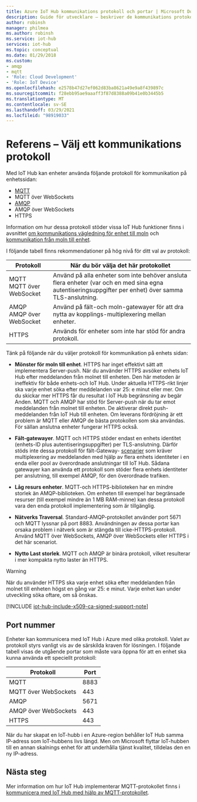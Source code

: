 ```yaml
---
title: Azure IoT Hub kommunikations protokoll och portar | Microsoft Docs
description: Guide för utvecklare – beskriver de kommunikations protokoll som stöds för kommunikation mellan enhet och moln och kommunikation mellan enheter och port nummer som måste vara öppna.
author: robinsh
manager: philmea
ms.author: robinsh
ms.service: iot-hub
services: iot-hub
ms.topic: conceptual
ms.date: 01/29/2018
ms.custom:
- amqp
- mqtt
- 'Role: Cloud Development'
- 'Role: IoT Device'
ms.openlocfilehash: e2578b47d27ef062d83ba8621a49e9a8f439897c
ms.sourcegitcommit: f28ebb95ae9aaaff3f87d8388a09b41e0b3445b5
ms.translationtype: MT
ms.contentlocale: sv-SE
ms.lasthandoff: 03/29/2021
ms.locfileid: "98919033"
---
```

# <a name="reference---choose-a-communication-protocol"></a>Referens – Välj ett kommunikations protokoll

Med IoT Hub kan enheter använda följande protokoll för kommunikation på enhetssidan:

* [MQTT](https://docs.oasis-open.org/mqtt/mqtt/v3.1.1/mqtt-v3.1.1.pdf)
* MQTT över WebSockets
* [AMQP](https://docs.oasis-open.org/amqp/core/v1.0/os/amqp-core-complete-v1.0-os.pdf)
* AMQP över WebSockets
* HTTPS

Information om hur dessa protokoll stöder vissa IoT Hub funktioner finns i avsnittet [om kommunikations vägledning för enhet till moln](iot-hub-devguide-d2c-guidance.md) och [kommunikation från moln till enhet](iot-hub-devguide-c2d-guidance.md).

I följande tabell finns rekommendationer på hög nivå för ditt val av protokoll:

| Protokoll | När du bör välja det här protokollet |
| --- | --- |
| MQTT <br> MQTT över WebSocket |Använd på alla enheter som inte behöver ansluta flera enheter (var och en med sina egna autentiseringsuppgifter per enhet) över samma TLS-anslutning. |
| AMQP <br> AMQP över WebSocket |Använd på fält-och moln-gatewayer för att dra nytta av kopplings-multiplexering mellan enheter. |
| HTTPS |Används för enheter som inte har stöd för andra protokoll. |

Tänk på följande när du väljer protokoll för kommunikation på enhets sidan:

* **Mönster för moln till enhet**. HTTPS har inget effektivt sätt att implementera Server-push. När du använder HTTPS avsöker enhets IoT Hub efter meddelanden från molnet till enheten. Den här metoden är ineffektiv för både enhets-och IoT Hub. Under aktuella HTTPS-rikt linjer ska varje enhet söka efter meddelanden var 25: e minut eller mer. Om du skickar mer HTTPS får du resultat i IoT Hub begränsning av begär Anden. MQTT och AMQP har stöd för Server-push när du tar emot meddelanden från molnet till enheten. De aktiverar direkt push-meddelanden från IoT Hub till enheten. Om leverans fördröjning är ett problem är MQTT eller AMQP de bästa protokollen som ska användas. För sällan anslutna enheter fungerar HTTPS också.

* **Fält-gatewayer**. MQTT och HTTPS stöder endast en enhets identitet (enhets-ID plus autentiseringsuppgifter) per TLS-anslutning. Därför stöds inte dessa protokoll för fält-Gateway- [scenarier](iot-hub-devguide-endpoints.md#field-gateways) som kräver multiplexering av meddelanden med hjälp av flera enhets identiteter i en enda eller pool av överordnade anslutningar till IoT Hub. Sådana gatewayer kan använda ett protokoll som stöder flera enhets identiteter per anslutning, till exempel AMQP, för den överordnade trafiken.

* **Låg resurs enheter**. MQTT-och HTTPS-biblioteken har en mindre storlek än AMQP-biblioteken. Om enheten till exempel har begränsade resurser (till exempel mindre än 1 MB RAM-minne) kan dessa protokoll vara den enda protokoll implementering som är tillgänglig.

* **Nätverks Traversal**. Standard-AMQP-protokollet använder port 5671 och MQTT lyssnar på port 8883. Användningen av dessa portar kan orsaka problem i nätverk som är stängda till icke-HTTPS-protokoll. Använd MQTT över WebSockets, AMQP över WebSockets eller HTTPS i det här scenariot.

* **Nytto Last storlek**. MQTT och AMQP är binära protokoll, vilket resulterar i mer kompakta nytto laster än HTTPS.

> [!WARNING]
> När du använder HTTPS ska varje enhet söka efter meddelanden från molnet till enheten högst en gång var 25: e minut. Varje enhet kan under utveckling söka oftare, om så önskas.

[!INCLUDE [iot-hub-include-x509-ca-signed-support-note](../../includes/iot-hub-include-x509-ca-signed-support-note.md)]

## <a name="port-numbers"></a>Port nummer

Enheter kan kommunicera med IoT Hub i Azure med olika protokoll. Valet av protokoll styrs vanligt vis av de särskilda kraven för lösningen. I följande tabell visas de utgående portar som måste vara öppna för att en enhet ska kunna använda ett speciellt protokoll:

| Protokoll | Port |
| --- | --- |
| MQTT |8883 |
| MQTT över WebSockets |443 |
| AMQP |5671 |
| AMQP över WebSockets |443 |
| HTTPS |443 |

När du har skapat en IoT-hubb i en Azure-region behåller IoT Hub samma IP-adress som IoT-hubbens livs längd. Men om Microsoft flyttar IoT-hubben till en annan skalnings enhet för att underhålla tjänst kvalitet, tilldelas den en ny IP-adress.

## <a name="next-steps"></a>Nästa steg

Mer information om hur IoT Hub implementerar MQTT-protokollet finns i [kommunicera med IoT Hub med hjälp av MQTT-protokollet](iot-hub-mqtt-support.md).
